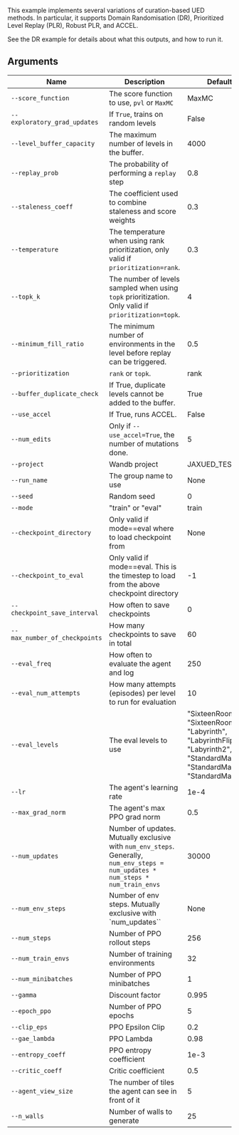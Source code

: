 This example implements several variations of curation-based UED methods. In particular, it supports Domain Randomisation (DR), Prioritized Level Replay (PLR), Robust PLR, and ACCEL.

See the DR example for details about what this outputs, and how to run it.

## Arguments
Name  | Description | Default
-------------                   | ------------- | -------------
`--score_function`              | The score function to use, `pvl` or `MaxMC`                                                                                                | MaxMC
`--exploratory_grad_updates`    | If `True`, trains on random levels                                                                                                         | False
`--level_buffer_capacity`       | The maximum number of levels in the buffer.                                                                                                | 4000
`--replay_prob`                 | The probability of performing a `replay` step                                                                                              | 0.8
`--staleness_coeff`             | The coefficient used to combine staleness and score weights                                                                                | 0.3
`--temperature`                 | The temperature when using rank prioritization, only valid if `prioritization=rank`.                                                       | 0.3
`--topk_k`                      | The number of levels sampled when using `topk` prioritization. Only valid if `prioritization=topk`.                                        | 4
`--minimum_fill_ratio`          | The minimum number of environments in the level before replay can be triggered.                                                            | 0.5
`--prioritization`              | `rank` or `topk`.                                                                                                                          | rank
`--buffer_duplicate_check`      | If True, duplicate levels cannot be added to the buffer.                                                                                   | True
`--use_accel`                   | If True, runs ACCEL.                                                                                                                       | False
`--num_edits`                   | Only if `--use_accel=True`, the number of mutations done.                                                                                  | 5
`--project`                     | Wandb project                                                                                                                              | JAXUED_TEST
`--run_name`                    | The group name to use                                                                                                                      | None
`--seed`                        | Random seed                                                                                                                                | 0
`--mode`                        | "train" or "eval"                                                                                                                          | train
`--checkpoint_directory`        | Only valid if mode==eval where to load checkpoint from                                                                                     | None
`--checkpoint_to_eval`          | Only valid if mode==eval. This is the timestep to load from the above checkpoint directory                                                 | -1
`--checkpoint_save_interval`    | How often to save checkpoints                                                                                                              | 0
`--max_number_of_checkpoints`   | How many checkpoints to save in total                                                                                                      | 60
`--eval_freq`                   | How often to evaluate the agent and log                                                                                                    | 250
`--eval_num_attempts`           | How many attempts (episodes) per level to run for evaluation                                                                               | 10
`--eval_levels`                 | The eval levels to use                                                                                                                     | "SixteenRooms", "SixteenRooms2", "Labyrinth", "LabyrinthFlipped", "Labyrinth2", "StandardMaze", "StandardMaze2", "StandardMaze3"
`--lr`                          | The agent's learning rate                                                                                                                  | 1e-4
`--max_grad_norm`               | The agent's max PPO grad norm                                                                                                              | 0.5
`--num_updates`                 | Number of updates. Mutually exclusive with `num_env_steps`. Generally, `num_env_steps = num_updates * num_steps * num_train_envs`          | 30000
`--num_env_steps`               | Number of env steps. Mutually exclusive with `num_updates``                                                                                | None
`--num_steps`                   | Number of PPO rollout steps                                                                                                                | 256
`--num_train_envs`              | Number of training environments                                                                                                            | 32
`--num_minibatches`             | Number of PPO minibatches                                                                                                                  | 1
`--gamma`                       | Discount factor                                                                                                                            | 0.995
`--epoch_ppo`                   | Number of PPO epochs                                                                                                                       | 5
`--clip_eps`                    | PPO Epsilon Clip                                                                                                                           | 0.2
`--gae_lambda`                  | PPO Lambda                                                                                                                                 | 0.98
`--entropy_coeff`               | PPO entropy coefficient                                                                                                                    | 1e-3
`--critic_coeff`                | Critic coefficient                                                                                                                         | 0.5
`--agent_view_size`             | The number of tiles the agent can see in front of it                                                                                       | 5
`--n_walls`                     | Number of walls to generate                                                                                                                | 25

